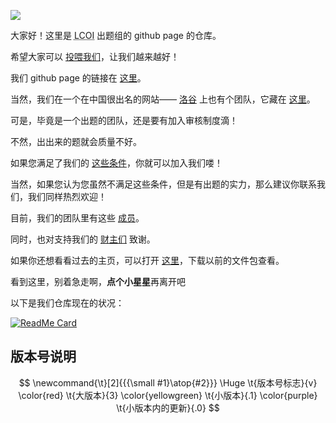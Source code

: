 ![](https://komarev.com/ghpvc/?username=little-cindy&alt=lcoi)

大家好！这里是 <abbr title="Low Conplexity Olympiad of Informatics">LCOI</abbr> 出题组的 github page 的仓库。

希望大家可以 [投喂我们](https://afdian.net/@lcoi-team)，让我们越来越好！

我们 github page 的链接在 [这里](https://little-cindy.github.io/lcoi/)。

当然，我们在一个在中国很出名的网站—— [洛谷](https://www.luogu.com.cn/) 上也有个团队，它藏在 [这里](https://www.luogu.com.cn/team/35878)。

可是，毕竟是一个出题的团队，还是要有加入审核制度滴！

不然，出出来的题就会质量不好。

如果您满足了我们的 [这些条件](https://little-cindy.github.io/lcoi/join-us)，你就可以加入我们喽！

当然，如果您认为您虽然不满足这些条件，但是有出题的实力，那么建议你联系我们，我们同样热烈欢迎！

目前，我们的团队里有这些 [成员](https://little-cindy.github.io/lcoi/Users)。

同时，也对支持我们的 [财主们](https://little-cindy.github.io/lcoi/thanks) 致谢。

如果你还想看看过去的主页，可以打开 [这里](https://github.com/little-cindy/lcoi/releases)，下载以前的文件包查看。

看到这里，别着急走啊，<b>点个小星星</b>再离开吧

以下是我们仓库现在的状况：

[![ReadMe Card](https://github-readme-stats.vercel.app/api/pin/?username=little-cindy&repo=lcoi)](https://github.com/little-cindy/lcoi)

## 版本号说明
$$
\newcommand{\t}[2]{{{\small #1}\atop{#2}}}
\Huge \t{版本号标志}{v} \color{red} \t{大版本}{3} \color{yellowgreen} \t{小版本}{.1} \color{purple} \t{小版本内的更新}{.0}
$$
